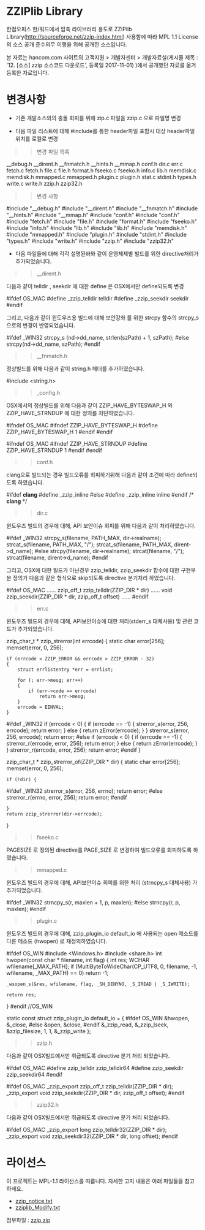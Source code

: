 ZZIPlib Library 
==================
한컴오피스 한/워드에서 압축 라이브러리 용도로 ZZIPlib Library(http://sourceforge.net/zzip-index.html) 사용함에 따라 MPL 1.1 License 의 소스 공개 준수의무 이행을 위해 공개한 소스입니다.

본 자료는 hancom.com 사이트의 고객지원 > 개발자센터 > 개발자료실(게시물 제목 : '12. [소스] zzip 소스코드 다운로드',  등록일 2017-11-01) )에서 공개했던 자료를 옮겨 등록한 자료입니다. 

변경사항
==================

* 기존 개발소스와의 충돌 회피를 위해 zip.c 파일을 zzip.c 으로 파일명 변경 

* 다음 파일 리스트에 대해 #include를 통한 header파일 포함시 대상 header파일 위치를 로컬로 변경 


>> 변경 파일 목록

__debug.h
__dirent.h
__fnmatch.h
__hints.h
__mmap.h
conf.h
dir.c
err.c
fetch.c
fetch.h
file.c
file.h
format.h
fseeko.c
fseeko.h
info.c
lib.h
memdisk.c
memdisk.h
mmapped.c
mmapped.h
plugin.c
plugin.h
stat.c
stdint.h
types.h
write.c
write.h
zzip.h
zzip32.h



>> 변경 사항  

 #include "__debug.h"
 #include "__dirent.h"
 #include "__fnmatch.h"
 #include "__hints.h"
 #include "__mmap.h"
 #include "conf.h"
 #include "conf.h"
 #include "fetch.h"
 #include "file.h"
 #include "format.h"
 #include "fseeko.h"
 #include "info.h"
 #include "lib.h"
 #include "lib.h"
 #include "memdisk.h"
 #include "mmapped.h"
 #include "plugin.h"
 #include "stdint.h"
 #include "types.h"
 #include "write.h"
 #include "zzip.h"
 #include "zzip32.h"


* 다음 파일들에 대해 각각 설명된바와 같이 운영체제별 빌드를 위한 directive처리가 추가되었습니다.

>>  __dirent.h

다음과 같이 telldir ,  seekdir 에 대한 define 은 OSX에서만 define되도록 변경 

#ifdef OS_MAC
#define _zzip_telldir   telldir
#define _zzip_seekdir   seekdir
#endif


그리고, 다음과 같이 윈도우즈용 빌드에 대해 보안강화 를 위한 strcpy 함수의 strcpy_s 으로의 변경이 반영되었습니다.

#ifdef _WIN32
    strcpy_s (nd->dd_name, strlen(szPath) + 1, szPath);
#else
	strcpy(nd->dd_name, szPath);
#endif



>>  __fnmatch.h

정상빌드를 위해 다음과 같이 string.h 헤더를 추가하였습니다.

#include <string.h>


>>  _config.h

OSX에서의 정상빌드를 위해 다음과 같이 ZZIP_HAVE_BYTESWAP_H 와 ZZIP_HAVE_STRNDUP 에 대한 정의를 차단하였습니다.

#ifndef OS_MAC
#ifndef ZZIP_HAVE_BYTESWAP_H 
#define ZZIP_HAVE_BYTESWAP_H  1 
#endif
#endif

#ifndef OS_MAC
#ifndef ZZIP_HAVE_STRNDUP
#define ZZIP_HAVE_STRNDUP  1
#endif
#endif


>> conf.h

clang으로 빌드되는 경우 빌드오류를 회피하기위해 다음과 같이 조건에 따라 define되도록 하였습니다.

#ifdef __clang__
#define _zzip_inline
#else
#define _zzip_inline inline
#endif /* __clang__ */


>>  dir.c

윈도우즈 빌드의 경우에 대해, API 보안이슈 회피를 위해 다음과 같이 처리하였습니다.

#ifdef _WIN32
	strcpy_s(filename, PATH_MAX, dir->realname);
	strcat_s(filename, PATH_MAX, "/");
	strcat_s(filename, PATH_MAX, dirent->d_name);
#else
	strcpy(filename, dir->realname);
	strcat(filename, "/");
	strcat(filename, dirent->d_name);
#endif

그리고, OSX에 대한 빌드가 아닌경우 zzip_telldir, zzip_seekdir 함수에 대한 구현부분 정의가 
다음과 같은 형식으로 skip되도록 directive 분기처리 하였습니다.

#ifdef OS_MAC
......
zzip_off_t
zzip_telldir(ZZIP_DIR * dir)
......
void
zzip_seekdir(ZZIP_DIR * dir, zzip_off_t offset)
......
#endif



>>  err.c

윈도우즈 빌드의 경우에 대해,  API보안이슈에 대한 처리(stderr_s 대체사용) 및 관련 코드가 추가되었습니다.

zzip_char_t *
zzip_strerror(int errcode)
{
	static char error[256];
	memset(error, 0, 256);

    if (errcode < ZZIP_ERROR && errcode > ZZIP_ERROR - 32)
    {
        struct errlistentry *err = errlist;

        for (; err->mesg; err++)
        {
            if (err->code == errcode)
                return err->mesg;
        }
        errcode = EINVAL;
    }

#ifdef _WIN32
	if (errcode < 0)
	{
		if (errcode == -1) {
			strerror_s(error, 256, errcode);
			return error;
		} else {
			return zError(errcode);
		}
	}
	strerror_s(error, 256, errcode);
	return error;
#else
    if (errcode < 0)
    {
		if (errcode == -1) {
			strerror_r(errcode, error, 256);
			return error;
		} else {
			return zError(errcode);
		}
    }
	strerror_r(errcode, error, 256);
	return error;
#endif
}


zzip_char_t *
zzip_strerror_of(ZZIP_DIR * dir)
{
	static char error[256];
	memset(error, 0, 256);

	if (!dir) {
#ifdef _WIN32
		strerror_s(error, 256, errno);
		return error;
#else
		strerror_r(errno, error, 256);
		return error;
#endif

	}
    return zzip_strerror(dir->errcode);
}


>>  fseeko.c

PAGESIZE 로 정의된 directive를 PAGE_SIZE 로 변경하여 빌드오류를 회피하도록 하였습니다.



>> mmapped.c

윈도우즈 빌드의 경우에 대해, API보안이슈 회피를 위한 처리 (strncpy_s 대체사용) 가 추가되었습니다.

#ifdef _WIN32
	strncpy_s(r, maxlen + 1, p, maxlen);
#else
	strncpy(r, p, maxlen);
#endif



>>  plugin.c

윈도우즈 빌드의 경우에 대해, zzip_plugin_io default_io 에 사용되는 open 메소드를 다른 메소드 (hwopen) 로 재정의하였습니다.

#ifdef OS_WIN
#include <Windows.h>
#include <share.h>
int hwopen(const char * filename, int flag)
{
	int res;
	WCHAR wfilename[_MAX_PATH];
	if (MultiByteToWideChar(CP_UTF8, 0, filename, -1, wfilename, _MAX_PATH) == 0)
		return -1;

	_wsopen_s(&res, wfilename, flag, _SH_DENYNO, _S_IREAD | _S_IWRITE);

	return res;
}
#endif //OS_WIN

static const struct zzip_plugin_io default_io = {
#ifdef OS_WIN
	&hwopen,
    &_close,
#else
    &open,
    &close,
#endif
    &_zzip_read,
    &_zzip_lseek,
    &zzip_filesize,
    1, 1,
    &_zzip_write
};



>>  zzip.h

다음과 같이 OSX빌드에서만 취급되도록 directive 분기 처리 되었습니다.

#ifdef OS_MAC
#define zzip_telldir zzip_telldir64
#define zzip_seekdir zzip_seekdir64
#endif


#ifdef OS_MAC
_zzip_export
zzip_off_t  	zzip_telldir(ZZIP_DIR * dir);
_zzip_export
void	 	zzip_seekdir(ZZIP_DIR * dir, zzip_off_t offset);
#endif



>> zzip32.h

다음과 같이 OSX빌드에서만 취급되도록 directive 분기 처리 되었습니다.

#ifdef OS_MAC
_zzip_export
long zzip_telldir32(ZZIP_DIR * dir);
_zzip_export
void zzip_seekdir32(ZZIP_DIR * dir, long offset);
#endif


라이선스
==================
이 프로젝트는 MPL-1.1 라이선스를 따릅니다. 자세한 고지 내용은 아래 파일들을 참고하세요.
* [zzip_notice.txt](https://github.com/hancom-io/oss-download/blob/main/zzip/zzip_notice.txt)
* [zziplib_Modify.txt](https://github.com/hancom-io/oss-download/blob/main/zzip/zziplib_Modify.txt)


첨부파일 : [zzip.zip](https://github.com/hancom-io/oss-download/blob/main/zzip/zzip.zip)
